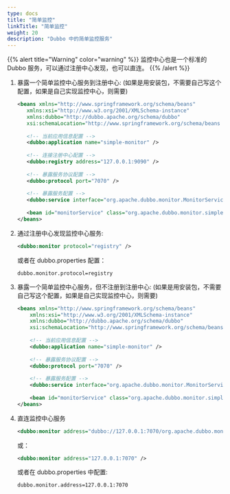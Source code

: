 ```yaml
---
type: docs
title: "简单监控"
linkTitle: "简单监控"
weight: 20
description: "Dubbo 中的简单监控服务"
---
```


{{% alert title="Warning" color="warning" %}}
监控中心也是一个标准的 Dubbo 服务，可以通过注册中心发现，也可以直连。
{{% /alert %}}



1. 暴露一个简单监控中心服务到注册中心: (如果是用安装包，不需要自己写这个配置，如果是自己实现监控中心，则需要)

    ```xml
    <beans xmlns="http://www.springframework.org/schema/beans"
       xmlns:xsi="http://www.w3.org/2001/XMLSchema-instance"
       xmlns:dubbo="http://dubbo.apache.org/schema/dubbo"
       xsi:schemaLocation="http://www.springframework.org/schema/beans http://www.springframework.org/schema/beans/spring-beans-4.3.xsd http://dubbo.apache.org/schema/dubbo http://dubbo.apache.org/schema/dubbo/dubbo.xsd">
     
       <!-- 当前应用信息配置 -->
       <dubbo:application name="simple-monitor" />
     
       <!-- 连接注册中心配置 -->
       <dubbo:registry address="127.0.0.1:9090" />
     
       <!-- 暴露服务协议配置 -->
       <dubbo:protocol port="7070" />
     
       <!-- 暴露服务配置 -->
       <dubbo:service interface="org.apache.dubbo.monitor.MonitorService" ref="monitorService" />
     
       <bean id="monitorService" class="org.apache.dubbo.monitor.simple.SimpleMonitorService" />
    </beans>
    ```

2. 通过注册中心发现监控中心服务:

    ```xml
    <dubbo:monitor protocol="registry" />
    ```

    或者在 dubbo.properties 配置：
    
    ```properties
    dubbo.monitor.protocol=registry
    ```
    
3. 暴露一个简单监控中心服务，但不注册到注册中心: (如果是用安装包，不需要自己写这个配置，如果是自己实现监控中心，则需要)

    ```xml   
    <beans xmlns="http://www.springframework.org/schema/beans"
        xmlns:xsi="http://www.w3.org/2001/XMLSchema-instance"
        xmlns:dubbo="http://dubbo.apache.org/schema/dubbo"
        xsi:schemaLocation="http://www.springframework.org/schema/beans http://www.springframework.org/schema/beans/spring-beans-4.3.xsd http://dubbo.apache.org/schema/dubbo http://dubbo.apache.org/schema/dubbo/dubbo.xsd">
     
        <!-- 当前应用信息配置 -->
        <dubbo:application name="simple-monitor" />
         
        <!-- 暴露服务协议配置 -->
        <dubbo:protocol port="7070" />
     
        <!-- 暴露服务配置 -->
        <dubbo:service interface="org.apache.dubbo.monitor.MonitorService" ref="monitorService" registry="N/A" />
     
        <bean id="monitorService" class="org.apache.dubbo.monitor.simple.SimpleMonitorService" />   
    </beans>
    ```
    
3. 直连监控中心服务

    ```xml
    <dubbo:monitor address="dubbo://127.0.0.1:7070/org.apache.dubbo.monitor.MonitorService" />
    ```
    
    或：
    
    ```xml
    <dubbo:monitor address="127.0.0.1:7070" />
    ```
    
    或者在 dubbo.properties 中配置:
    
    ```properties
    dubbo.monitor.address=127.0.0.1:7070
    ```


